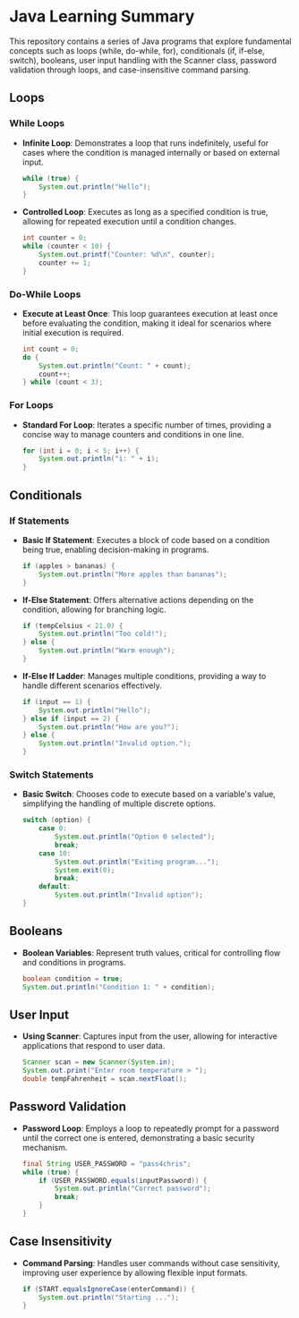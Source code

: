 # Java Learning Summary

This repository contains a series of Java programs that explore fundamental concepts such as loops (while, do-while, for), conditionals (if, if-else, switch), booleans, user input handling with the Scanner class, password validation through loops, and case-insensitive command parsing. 

## Loops

### While Loops

- **Infinite Loop**: Demonstrates a loop that runs indefinitely, useful for cases where the condition is managed internally or based on external input.

  ```java
  while (true) {
      System.out.println("Hello");
  }
  ```

- **Controlled Loop**: Executes as long as a specified condition is true, allowing for repeated execution until a condition changes.

  ```java
  int counter = 0;
  while (counter < 10) {
      System.out.printf("Counter: %d\n", counter);
      counter += 1;
  }
  ```

### Do-While Loops

- **Execute at Least Once**: This loop guarantees execution at least once before evaluating the condition, making it ideal for scenarios where initial execution is required.

  ```java
  int count = 0;
  do {
      System.out.println("Count: " + count);
      count++;
  } while (count < 3);
  ```

### For Loops

- **Standard For Loop**: Iterates a specific number of times, providing a concise way to manage counters and conditions in one line.

  ```java
  for (int i = 0; i < 5; i++) {
      System.out.println("i: " + i);
  }
  ```

## Conditionals

### If Statements

- **Basic If Statement**: Executes a block of code based on a condition being true, enabling decision-making in programs.

  ```java
  if (apples > bananas) {
      System.out.println("More apples than bananas");
  }
  ```

- **If-Else Statement**: Offers alternative actions depending on the condition, allowing for branching logic.

  ```java
  if (tempCelsius < 21.0) {
      System.out.println("Too cold!");
  } else {
      System.out.println("Warm enough");
  }
  ```

- **If-Else If Ladder**: Manages multiple conditions, providing a way to handle different scenarios effectively.

  ```java
  if (input == 1) {
      System.out.println("Hello");
  } else if (input == 2) {
      System.out.println("How are you?");
  } else {
      System.out.println("Invalid option.");
  }
  ```

### Switch Statements

- **Basic Switch**: Chooses code to execute based on a variable's value, simplifying the handling of multiple discrete options.

  ```java
  switch (option) {
      case 0:
          System.out.println("Option 0 selected");
          break;
      case 10:
          System.out.println("Exiting program...");
          System.exit(0);
          break;
      default:
          System.out.println("Invalid option");
  }
  ```

## Booleans

- **Boolean Variables**: Represent truth values, critical for controlling flow and conditions in programs.

  ```java
  boolean condition = true;
  System.out.println("Condition 1: " + condition);
  ```

## User Input

- **Using Scanner**: Captures input from the user, allowing for interactive applications that respond to user data.

  ```java
  Scanner scan = new Scanner(System.in);
  System.out.print("Enter room temperature > ");
  double tempFahrenheit = scan.nextFloat();
  ```

## Password Validation

- **Password Loop**: Employs a loop to repeatedly prompt for a password until the correct one is entered, demonstrating a basic security mechanism.

  ```java
  final String USER_PASSWORD = "pass4chris";
  while (true) {
      if (USER_PASSWORD.equals(inputPassword)) {
          System.out.println("Correct password");
          break;
      }
  }
  ```

## Case Insensitivity

- **Command Parsing**: Handles user commands without case sensitivity, improving user experience by allowing flexible input formats.

  ```java
  if (START.equalsIgnoreCase(enterCommand)) {
      System.out.println("Starting ...");
  }
  ```

